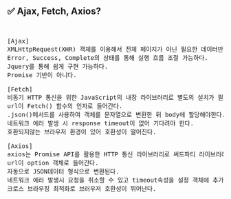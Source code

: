 ## ✅  Ajax, Fetch, Axios?
<br>

<div markdown="1">

<pre>
[Ajax]
XMLHttpRequest(XHR) 객체를 이용해서 전체 페이지가 아닌 필요한 데이터만 불러올 수 있다.
Error, Success, Complete의 상태를 통해 실행 흐름 조절 가능하다.
Jquery를 통해 쉽게 구현 가능하다.
Promise 기반이 아니다.

[Fetch]
비동기 HTTP 통신을 위한 JavaScript의 내장 라이브러리로 별도의 설치가 필요하지 않다.
url이 Fetch() 함수의 인자로 들어간다.
.json()메서드를 사용하여 객체를 문자열으로 변환한 뒤 body에 할당해야한다.
네트워크 에러 발생 시 response timeout이 없어 기다려야 한다.
호환되지않는 브라우저 환경이 있어 호환성이 떨어진다.

[Axios]
axios는 Promise API를 활용한 HTTP 통신 라이브러리로 써드파티 라이브러리이기때문에 별도의 설치가 필요하다.
url이 option 객체로 들어간다.
자동으로 JSON데이터 형식으로 변환된다.
네트워크 에러 발생시 요청을 취소할 수 있고 timeout속성을 설정 객체에 추가하여 타임아웃을 지정할 수 있다.
크로스 브라우징 최적화로 브러우저 호환성이 뛰어난다.
</pre>
</div>

<br />
